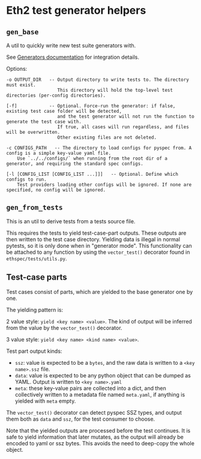 # Eth2 test generator helpers

## `gen_base`

A util to quickly write new test suite generators with.

See [Generators documentation](../../test_generators/README.md) for integration details.

Options:

```
-o OUTPUT_DIR   -- Output directory to write tests to. The directory must exist.
                   This directory will hold the top-level test directories (per-config directories).

[-f]            -- Optional. Force-run the generator: if false, existing test case folder will be detected,
                   and the test generator will not run the function to generate the test case with.
                   If true, all cases will run regardless, and files will be overwritten.
                   Other existing files are not deleted.

-c CONFIGS_PATH   -- The directory to load configs for pyspec from. A config is a simple key-value yaml file. 
    Use `../../configs/` when running from the root dir of a generator, and requiring the standard spec configs.

[-l [CONFIG_LIST [CONFIG_LIST ...]]]   -- Optional. Define which configs to run. 
    Test providers loading other configs will be ignored. If none are specified, no config will be ignored.
```

## `gen_from_tests`

This is an util to derive tests from a tests source file.

This requires the tests to yield test-case-part outputs. These outputs are then written to the test case directory.
Yielding data is illegal in normal pytests, so it is only done when in "generator mode".
This functionality can be attached to any function by using the `vector_test()` decorator found in `ethspec/tests/utils.py`.

## Test-case parts

Test cases consist of parts, which are yielded to the base generator one by one.

The yielding pattern is:

2 value style: `yield <key name> <value>`. The kind of output will be inferred from the value by the `vector_test()` decorator.

3 value style: `yield <key name> <kind name> <value>`.

Test part output kinds:
- `ssz`: value is expected to be a `bytes`, and the raw data is written to a `<key name>.ssz` file.
- `data`: value is expected to be any python object that can be dumped as YAML. Output is written to `<key name>.yaml`
- `meta`: these key-value pairs are collected into a dict, and then collectively written to a metadata 
          file named `meta.yaml`, if anything is yielded with `meta` empty.

The `vector_test()` decorator can detect pyspec SSZ types, and output them both as `data` and `ssz`, for the test consumer to choose.

Note that the yielded outputs are processed before the test continues. It is safe to yield information that later mutates, 
 as the output will already be encoded to yaml or ssz bytes. This avoids the need to deep-copy the whole object.

